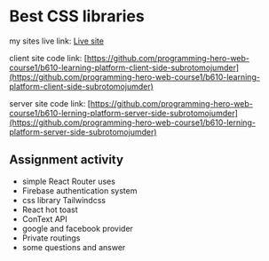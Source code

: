 Best CSS libraries
=======================

my sites live link: [Live site]()

client site code link: [https://github.com/programming-hero-web-course1/b610-learning-platform-client-side-subrotomojumder](https://github.com/programming-hero-web-course1/b610-learning-platform-client-side-subrotomojumder)

server site code link: [https://github.com/programming-hero-web-course1/b610-lerning-platform-server-side-subrotomojumder](https://github.com/programming-hero-web-course1/b610-lerning-platform-server-side-subrotomojumder)

## Assignment activity
- simple React Router uses
- Firebase authentication system
- css library Tailwindcss
- React hot toast
- ConText API
- google and facebook provider
- Private routings
- some questions and answer